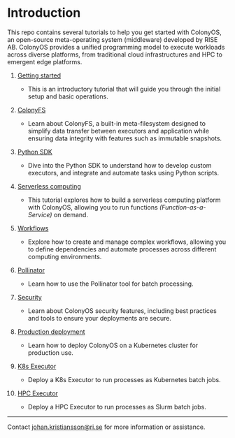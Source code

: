 # Introduction

This repo contains several tutorials to help you get started with ColonyOS, an open-source meta-operating system (middleware) developed by RISE AB. ColonyOS provides a unified programming model to execute workloads across diverse platforms, from traditional cloud infrastructures and HPC to emergent edge platforms. 

1. [Getting started](1-getting-started/tutorial.md)
    - This is an introductory tutorial that will guide you through the initial setup and basic operations.

2. [ColonyFS](2-colonyfs/tutorial.md)
    - Learn about ColonyFS, a built-in meta-filesystem designed to simplify data transfer between executors and application while ensuring data integrity with features such as immutable snapshots.

3. [Python SDK](3-python/tutorial.md)
    - Dive into the Python SDK to understand how to develop custom executors, and integrate and automate tasks using Python scripts.

4. [Serverless computing](4-faas/tutorial.md)
    - This tutorial explores how to build a serverless computing platform with ColonyOS, allowing you to run functions *(Function-as-a-Service)* on demand.

5. [Workflows](5-workflows/tutorial.md)
    - Explore how to create and manage complex workflows, allowing you to define dependencies and automate processes across different computing environments.

6. [Pollinator](6-pollinator/tutorial.md)
    - Learn how to use the Pollinator tool for batch processing.

7. [Security](7-security/tutorial.md)
    - Learn about ColonyOS security features, including best practices and tools to ensure your deployments are secure.

8. [Production deployment](8-production/tutorial.md) 
    - Learn how to deploy ColonyOS on a Kubernetes cluster for production use.

9. [K8s Executor](9-k8s-executor/tutorial.md)
    - Deploy a K8s Executor to run processes as Kubernetes batch jobs.

10. [HPC Executor](10-hpc-executor/tutorial.md)
    - Deploy a HPC Executor to run processes as Slurm batch jobs.

---

Contact [johan.kristiansson@ri.se](mailto:johan.kristiansson@ri.se) for more information or assistance.
